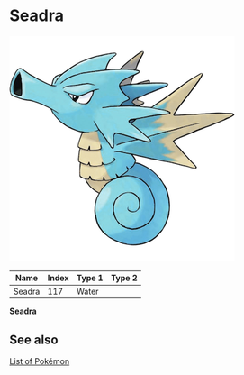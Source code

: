 # Seadra


![Seadra](images/117.png)

| **Name** | **Index** | **Type 1** | **Type 2** |
|----|----|----|----|
| Seadra | 117 | Water  |  |

**Seadra** 

## See also

[List of Pokémon](../pokemon.md)
